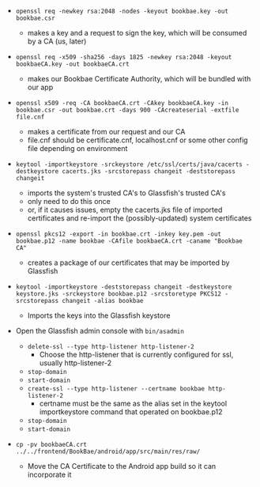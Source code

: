 - `openssl req -newkey rsa:2048 -nodes -keyout bookbae.key -out bookbae.csr`
  - makes a key and a request to sign the key, which will be consumed by a CA (us, later)
- `openssl req -x509 -sha256 -days 1825 -newkey rsa:2048 -keyout bookbaeCA.key -out bookbaeCA.crt`
  - makes our Bookbae Certificate Authority, which will be bundled with our app
- `openssl x509 -req -CA bookbaeCA.crt -CAkey bookbaeCA.key -in bookbae.csr -out bookbae.crt -days 900 -CAcreateserial -extfile file.cnf`
  - makes a certificate from our request and our CA
  - file.cnf should be certificate.cnf, localhost.cnf or some other config file depending on environment


- `keytool -importkeystore -srckeystore /etc/ssl/certs/java/cacerts -destkeystore cacerts.jks -srcstorepass changeit -deststorepass changeit`
  - imports the system's trusted CA's to Glassfish's trusted CA's
  - only need to do this once
  - or, if it causes issues, empty the cacerts.jks file of imported certificates and re-import the (possibly-updated) system certificates
- `openssl pkcs12 -export -in bookbae.crt -inkey key.pem -out bookbae.p12 -name bookbae -CAfile bookbaeCA.crt -caname "Bookbae CA"`
  - creates a package of our certificates that may be imported by Glassfish
- `keytool -importkeystore -deststorepass changeit -destkeystore keystore.jks -srckeystore bookbae.p12 -srcstoretype PKCS12 -srcstorepass changeit -alias bookbae`
  - Imports the keys into the Glassfish keystore


- Open the Glassfish admin console with `bin/asadmin`
  - `delete-ssl --type http-listener http-listener-2`
    - Choose the http-listener that is currently configured for ssl, usually http-listener-2
  - `stop-domain`
  - `start-domain`
  - `create-ssl --type http-listener --certname bookbae http-listener-2`
    - certname must be the same as the alias set in the keytool importkeystore command that operated on bookbae.p12
  - `stop-domain`
  - `start-domain`
- `cp -pv bookbaeCA.crt ../../frontend/BookBae/android/app/src/main/res/raw/`
  - Move the CA Certificate to the Android app build so it can incorporate it
